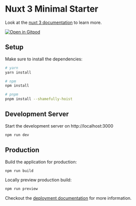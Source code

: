 # Nuxt 3 Minimal Starter

Look at the [nuxt 3 documentation](https://v3.nuxtjs.org) to learn more.

[![Open in Gitpod](https://gitpod.io/button/open-in-gitpod.svg)](https://gitpod.io/#https://github.com/shinyay/nuxt3-starter)

## Setup

Make sure to install the dependencies:

```bash
# yarn
yarn install

# npm
npm install

# pnpm
pnpm install --shamefully-hoist
```

## Development Server

Start the development server on http://localhost:3000

```bash
npm run dev
```

## Production

Build the application for production:

```bash
npm run build
```

Locally preview production build:

```bash
npm run preview
```

Checkout the [deployment documentation](https://v3.nuxtjs.org/docs/deployment) for more information.

